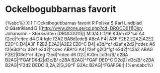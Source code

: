 # Ockelbogubbarnas favorit

{%abc%}
X:1
T:Ockelbogubbarnas favorit
R:Polska
S:Karl Lindblad
O:Gästrikland
D:[[http://www.drone.se/cd.php?cd=DROCD011|Olov Johansson - Storsvarten (DROCD011)]]
M:3/4
L:1/16
K:Dm
d2^cd A4 f2ed|^cdec d4 D4|fgfe f2A2 BABd|cdcB ABcA F4|
A3F F2E2 E2A2|A2E2 E2D^C D4|A3F F2E2 E2A2|A2E2 E2D^C D4|
e3d/^c/ d2ef e2d2|^cdec A6 f2|e3d/^c/ d2ef e2d2|^cdec ABA^G A4|
f2ef g2(3^fgf e2d2|^c2a2 ABAG F2E2|D3d/^c/ d2eg f2ed|^cdec d6 D2:|
K:Gm
|:d3c/B/ c2BA B2AG|^FGAFD6d2|d3c/B/ c2BA B2AG|^FGAF DED^C D2d2|
d3c/B/ c2BA B2AG|^F2d2 DEDC B,2A,2|G,2G^F G2Ac B2AG|^FGAFG8:|
{%endabc%}

